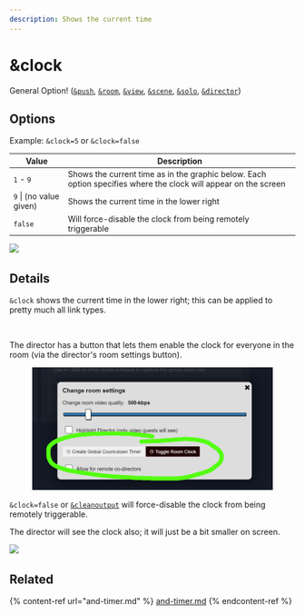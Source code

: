 ```yaml
---
description: Shows the current time
---
```


# \&clock

General Option! ([`&push`](../../source-settings/push.md), [`&room`](../../general-settings/room.md), [`&view`](../view-parameters/view.md), [`&scene`](../view-parameters/scene.md), [`&solo`](../mixer-scene-parameters/and-solo.md), [`&director`](../../viewers-settings/director.md))

## Options

Example: `&clock=5` or `&clock=false`

| Value                   | Description                                                                                                     |
| ----------------------- | --------------------------------------------------------------------------------------------------------------- |
| `1` - `9`               | Shows the current time as in the graphic below. Each option specifies where the clock will appear on the screen |
| `9` \| (no value given) | Shows the current time in the lower right                                                                       |
| `false`                 | Will force-disable the clock from being remotely triggerable                                                    |

![](<../../.gitbook/assets/image (1) (10).png>)

## Details

`&clock` shows the current time in the lower right; this can be applied to pretty much all link types.

<figure><img src="../../.gitbook/assets/image (1) (8).png" alt=""><figcaption></figcaption></figure>

The director has a button that lets them enable the clock for everyone in the room (via the director's room settings button).

<figure><img src="../../.gitbook/assets/image (3) (3) (1).png" alt=""><figcaption></figcaption></figure>

`&clock=false` or [`&cleanoutput`](../design-parameters/cleanoutput.md) will force-disable the clock from being remotely triggerable.

The director will see the clock also; it will just be a bit smaller on screen.

![](<../../.gitbook/assets/image (1) (1) (1) (3).png>)

## Related

{% content-ref url="and-timer.md" %}
[and-timer.md](and-timer.md)
{% endcontent-ref %}
